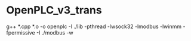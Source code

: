# OpenPLC_v3_trans

g++ *.cpp *.o -o openplc -I ./lib -pthread -lwsock32 -lmodbus -lwinmm -fpermissive -I ./modbus -w

